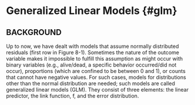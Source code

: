 
# Generalized Linear Models {#glm}


## BACKGROUND
Up to now, we have dealt with models that assume normally distributed residuals (first row in Figure 8-1). Sometimes the nature of the outcome variable makes it impossible to fulfill this assumption as might occur with binary variables (e.g., alive/dead, a specific behavior occurred/did not occur), proportions (which are confined to be between 0 and 1), or counts that cannot have negative values. For such cases, models for distributions other than the normal distribution are needed; such models are called generalized linear models (GLM). They consist of three elements: the linear predictor, the link function, f, and the error distribution.

